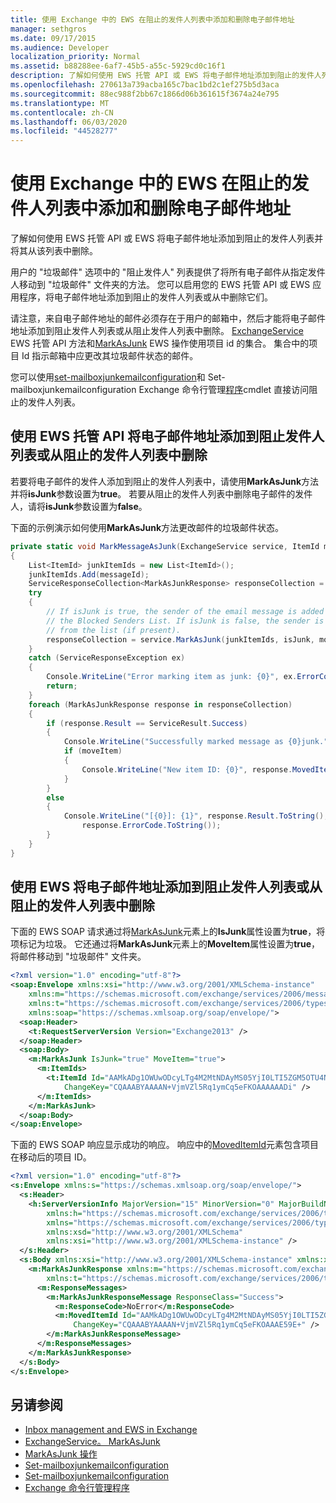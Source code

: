 ```yaml
---
title: 使用 Exchange 中的 EWS 在阻止的发件人列表中添加和删除电子邮件地址
manager: sethgros
ms.date: 09/17/2015
ms.audience: Developer
localization_priority: Normal
ms.assetid: b88288ee-6af7-45b5-a55c-5929cd0c16f1
description: 了解如何使用 EWS 托管 API 或 EWS 将电子邮件地址添加到阻止的发件人列表并将其从该列表中删除。
ms.openlocfilehash: 270613a739acba165c7bac1bd2c1ef275b5d3aca
ms.sourcegitcommit: 88ec988f2bb67c1866d06b361615f3674a24e795
ms.translationtype: MT
ms.contentlocale: zh-CN
ms.lasthandoff: 06/03/2020
ms.locfileid: "44528277"
---
```

# <a name="add-and-remove-email-addresses-from-the-blocked-senders-list-by-using-ews-in-exchange"></a>使用 Exchange 中的 EWS 在阻止的发件人列表中添加和删除电子邮件地址

了解如何使用 EWS 托管 API 或 EWS 将电子邮件地址添加到阻止的发件人列表并将其从该列表中删除。
  
用户的 "垃圾邮件" 选项中的 "阻止发件人" 列表提供了将所有电子邮件从指定发件人移动到 "垃圾邮件" 文件夹的方法。 您可以启用您的 EWS 托管 API 或 EWS 应用程序，将电子邮件地址添加到阻止的发件人列表或从中删除它们。
  
请注意，来自电子邮件地址的邮件必须存在于用户的邮箱中，然后才能将电子邮件地址添加到阻止发件人列表或从阻止发件人列表中删除。 [ExchangeService](https://msdn.microsoft.com/library/microsoft.exchange.webservices.data.exchangeservice.markasjunk%28v=exchg.80%29.aspx) EWS 托管 API 方法和[MarkAsJunk](https://msdn.microsoft.com/library/1f71f04d-56a9-4fee-a4e7-d1034438329e%28Office.15%29.aspx) EWS 操作使用项目 id 的集合。 集合中的项目 Id 指示邮箱中应更改其垃圾邮件状态的邮件。 
  
您可以使用[set-mailboxjunkemailconfiguration](https://technet.microsoft.com/library/dd979784%28v=exchg.150%29.aspx)和 Set-mailboxjunkemailconfiguration Exchange 命令行管理[程序](https://technet.microsoft.com/library/dd979780%28v=exchg.150%29.aspx)cmdlet 直接访问阻止的发件人列表。 
  
## <a name="add-an-email-address-to-or-remove-it-from-the-blocked-senders-list-by-using-the-ews-managed-api"></a>使用 EWS 托管 API 将电子邮件地址添加到阻止发件人列表或从阻止的发件人列表中删除
<a name="bk_AddRemoveEWSMA"> </a>

若要将电子邮件的发件人添加到阻止的发件人列表中，请使用**MarkAsJunk**方法并将**isJunk**参数设置为**true**。 若要从阻止的发件人列表中删除电子邮件的发件人，请将**isJunk**参数设置为**false**。
  
下面的示例演示如何使用**MarkAsJunk**方法更改邮件的垃圾邮件状态。 
  
```cs
private static void MarkMessageAsJunk(ExchangeService service, ItemId messageId, bool isJunk, bool moveItem)
{
    List<ItemId> junkItemIds = new List<ItemId>();
    junkItemIds.Add(messageId);
    ServiceResponseCollection<MarkAsJunkResponse> responseCollection = null;
    try
    {
        // If isJunk is true, the sender of the email message is added to 
        // the Blocked Senders List. If isJunk is false, the sender is removed
        // from the list (if present).
        responseCollection = service.MarkAsJunk(junkItemIds, isJunk, moveItem);
    }
    catch (ServiceResponseException ex)
    {
        Console.WriteLine("Error marking item as junk: {0}", ex.ErrorCode);
        return;
    }
    foreach (MarkAsJunkResponse response in responseCollection)
    {
        if (response.Result == ServiceResult.Success)
        {
            Console.WriteLine("Successfully marked message as {0}junk.", isJunk ? "": "NOT ");
            if (moveItem)
            {
                Console.WriteLine("New item ID: {0}", response.MovedItemId.ToString());
            }
        }
        else
        {
            Console.WriteLine("[{0}]: {1}", response.Result.ToString(),
                response.ErrorCode.ToString());
        }
    }
}
```

## <a name="add-an-email-address-to-or-remove-it-from-the-blocked-senders-list-by-using-ews"></a>使用 EWS 将电子邮件地址添加到阻止发件人列表或从阻止的发件人列表中删除
<a name="bk_AddRemoveEWS"> </a>

下面的 EWS SOAP 请求通过将[MarkAsJunk](https://msdn.microsoft.com/library/f06bafc6-7ee3-4b2b-9fd1-7c51328f4729%28Office.15%29.aspx)元素上的**IsJunk**属性设置为**true**，将项标记为垃圾。 它还通过将**MarkAsJunk**元素上的**MoveItem**属性设置为**true**，将邮件移动到 "垃圾邮件" 文件夹。
  
```XML
<?xml version="1.0" encoding="utf-8"?>
<soap:Envelope xmlns:xsi="http://www.w3.org/2001/XMLSchema-instance" 
    xmlns:m="https://schemas.microsoft.com/exchange/services/2006/messages" 
    xmlns:t="https://schemas.microsoft.com/exchange/services/2006/types" 
    xmlns:soap="https://schemas.xmlsoap.org/soap/envelope/">
  <soap:Header>
    <t:RequestServerVersion Version="Exchange2013" />
  </soap:Header>
  <soap:Body>
    <m:MarkAsJunk IsJunk="true" MoveItem="true">
      <m:ItemIds>
        <t:ItemId Id="AAMkADg1OWUwODcyLTg4M2MtNDAyMS05YjI0LTI5ZGM5OTU4Njk3YwBGAAAAAADPriAxh444TpHj2GoQxWQNBwAN+VjmVZl5Rq1ymCq5eFKOAAAAAAENAAAN+VjmVZl5Rq1ymCq5eFKOAAAAAAEuAAA=" 
            ChangeKey="CQAAABYAAAAN+VjmVZl5Rq1ymCq5eFKOAAAAAADi" />
      </m:ItemIds>
    </m:MarkAsJunk>
  </soap:Body>
</soap:Envelope>
```

下面的 EWS SOAP 响应显示成功的响应。 响应中的[MovedItemId](https://msdn.microsoft.com/library/7d5425ab-1e75-43d1-b801-802ff5139df6%28Office.15%29.aspx)元素包含项目在移动后的项目 ID。 
  
```XML
<?xml version="1.0" encoding="utf-8"?>
<s:Envelope xmlns:s="https://schemas.xmlsoap.org/soap/envelope/">
  <s:Header>
    <h:ServerVersionInfo MajorVersion="15" MinorVersion="0" MajorBuildNumber="712" MinorBuildNumber="22" Version="V2_3" 
        xmlns:h="https://schemas.microsoft.com/exchange/services/2006/types" 
        xmlns="https://schemas.microsoft.com/exchange/services/2006/types" 
        xmlns:xsd="http://www.w3.org/2001/XMLSchema" 
        xmlns:xsi="http://www.w3.org/2001/XMLSchema-instance" />
  </s:Header>
  <s:Body xmlns:xsi="http://www.w3.org/2001/XMLSchema-instance" xmlns:xsd="http://www.w3.org/2001/XMLSchema">
    <m:MarkAsJunkResponse xmlns:m="https://schemas.microsoft.com/exchange/services/2006/messages" 
        xmlns:t="https://schemas.microsoft.com/exchange/services/2006/types">
      <m:ResponseMessages>
        <m:MarkAsJunkResponseMessage ResponseClass="Success">
          <m:ResponseCode>NoError</m:ResponseCode>
          <m:MovedItemId Id="AAMkADg1OWUwODcyLTg4M2MtNDAyMS05YjI0LTI5ZGM5OTU4Njk3YwBGAAAAAADPriAxh444TpHj2GoQxWQNBwAN+VjmVZl5Rq1ymCq5eFKOAAAAAAEbAAAN+VjmVZl5Rq1ymCq5eFKOAAAE59DIAAA="
              ChangeKey="CQAAABYAAAAN+VjmVZl5Rq1ymCq5eFKOAAAE59E+" />
        </m:MarkAsJunkResponseMessage>
      </m:ResponseMessages>
    </m:MarkAsJunkResponse>
  </s:Body>
</s:Envelope>
```

## <a name="see-also"></a>另请参阅

- [Inbox management and EWS in Exchange](inbox-management-and-ews-in-exchange.md)   
- [ExchangeService。 MarkAsJunk](https://msdn.microsoft.com/library/microsoft.exchange.webservices.data.exchangeservice.markasjunk%28v=exchg.80%29.aspx)   
- [MarkAsJunk 操作](https://msdn.microsoft.com/library/1f71f04d-56a9-4fee-a4e7-d1034438329e%28Office.15%29.aspx)   
- [Set-mailboxjunkemailconfiguration](https://technet.microsoft.com/library/dd979784%28v=exchg.150%29.aspx)   
- [Set-mailboxjunkemailconfiguration](https://technet.microsoft.com/library/dd979780%28v=exchg.150%29.aspx) 
- [Exchange 命令行管理程序](../management/exchange-management-shell.md)
    

